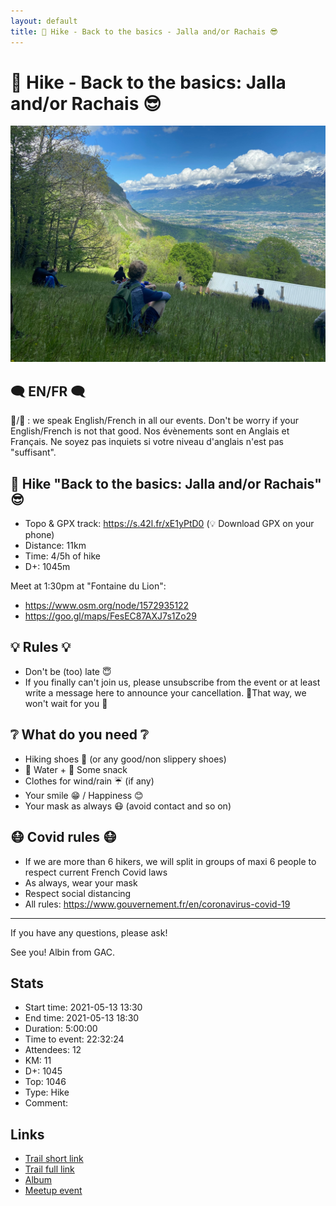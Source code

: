 ```yaml
---
layout: default
title: 🥾 Hike - Back to the basics - Jalla and/or Rachais 😎
---
```


# 🥾 Hike - Back to the basics: Jalla and/or Rachais 😎

![2021-05-13](../img/orig/2021-05-13.jpg)

##  🗨️ EN/FR 🗨️ 
🦅/🐓 : we speak English/French in all our events. Don't be worry if your English/French is not that good. Nos évènements sont en Anglais et Français. Ne soyez pas inquiets si votre niveau d'anglais n'est pas "suffisant".

##  🥾 Hike "Back to the basics: Jalla and/or Rachais" 😎 
* Topo & GPX track: https://s.42l.fr/xE1yPtD0
(💡 Download GPX on your phone)
* Distance: 11km
* Time: 4/5h of hike
* D+: 1045m

Meet at 1:30pm at "Fontaine du Lion":
- https://www.osm.org/node/1572935122
- https://goo.gl/maps/FesEC87AXJ7s1Zo29

##  💡 Rules 💡 
- Don't be (too) late 😇
- If you finally can't join us, please unsubscribe from the event or at least write a message here to announce your cancellation. 💜That way, we won't wait for you 💜

##  ❔ What do you need ❔ 
- Hiking shoes 🥾 (or any good/non slippery shoes)
- 🧃 Water + 🍫 Some snack
- Clothes for wind/rain ☔ (if any)
- Your smile 😁 / Happiness 😊
- Your mask as always 😷 (avoid contact and so on)

##  😷 Covid rules 😷 
- If we are more than 6 hikers, we will split in groups of maxi 6 people to respect current French Covid laws
- As always, wear your mask
- Respect social distancing
- All rules: https://www.gouvernement.fr/en/coronavirus-covid-19

-----------------------
If you have any questions, please ask!

See you! Albin from GAC.

## Stats

- Start time: 2021-05-13 13:30
- End time: 2021-05-13 18:30
- Duration: 5:00:00
- Time to event: 22:32:24
- Attendees: 12
- KM: 11
- D+: 1045
- Top: 1046
- Type: Hike
- Comment: 

## Links

- [Trail short link](https://s.42l.fr/xE1yPtD0)
- [Trail full link]()
- [Album](https://binnette.github.io/GacImg2021/2021-05-13-🥾-Hike-Back-to-the-basics-Jalla-and-or-Rachais-😎.html)
- [Meetup event](https://www.meetup.com/grenoble-adventure-club-english-french/events/278136992/)
